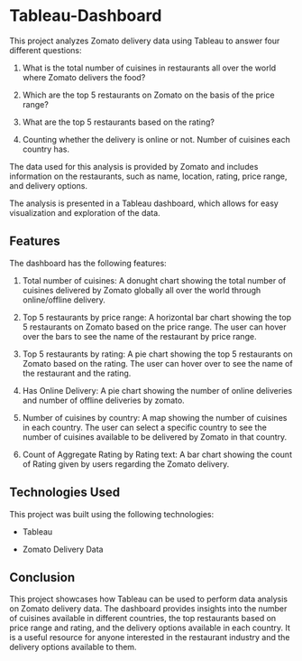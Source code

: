 # Tableau-Dashboard
This project analyzes Zomato delivery data using Tableau to answer four different questions:

1. What is the total number of cuisines in restaurants all over the world where Zomato delivers the food?

2. Which are the top 5 restaurants on Zomato on the basis of the price range?

3. What are the top 5 restaurants based on the rating?

4. Counting whether the delivery is online or not. Number of cuisines each country has.

The data used for this analysis is provided by Zomato and includes information on the restaurants, such as name, location, rating, price range, and delivery options.

The analysis is presented in a Tableau dashboard, which allows for easy visualization and exploration of the data.

## Features

The dashboard has the following features:

1. Total number of cuisines: A donught chart showing the total number of cuisines delivered by Zomato globally all over the world through online/offline delivery.

2. Top 5 restaurants by price range: A horizontal bar chart showing the top 5 restaurants on Zomato based on the price range. The user can hover over the bars to see the name of the restaurant by price range.

3. Top 5 restaurants by rating: A pie chart showing the top 5 restaurants on Zomato based on the rating. The user can hover over to see the name of the restaurant and the rating.

4. Has Online Delivery: A pie chart showing the number of online deliveries and number of offline deliveries by zomato.

5. Number of cuisines by country: A map showing the number of cuisines in each country. The user can select a specific country to see the number of cuisines available to be delivered by Zomato in that country.

6. Count of Aggregate Rating by Rating text: A bar chart showing the count of Rating given by users regarding the Zomato delivery.

## Technologies Used

This project was built using the following technologies:

- Tableau

- Zomato Delivery Data

## Conclusion

This project showcases how Tableau can be used to perform data analysis on Zomato delivery data. The dashboard provides insights into the number of cuisines available in different countries, the top restaurants based on price range and rating, and the delivery options available in each country. It is a useful resource for anyone interested in the restaurant industry and the delivery options available to them.
